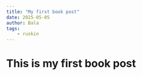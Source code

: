 ```yaml
---
title: "My first book post"
date: 2025-05-05
author: Bala
tags:
    - ruskin
---
```


# This is my first book post